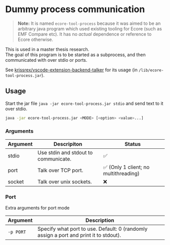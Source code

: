 # Dummy process communication

> **Note:** It is named `ecore-tool-process` because it was aimed to be an
> arbitrary java program which used existing tooling for Ecore (such as EMF
> Compare etc). It has no *actual* dependence or reference to Ecore otherwise.

This is used in a master thesis research.  
The goal of this program is to be started as a subprocess, and then
communicated with over stdio or ports.

See
[krissrex/vscode-extension-backend-talker](https://github.com/krissrex/vscode-extension-backend-talker)
for its usage (in `/lib/ecore-tool-process.jar`).

## Usage

Start the jar file `java -jar ecore-tool-process.jar stdio` and send text to it
over stdio.

```bash
java -jar ecore-tool-process.jar <MODE> [<option> <value>...]
```

### Arguments



Argument | Descripiton | Status
---------|-------------|---------
stdio    | Use stdin and stdout to communicate. | ✅
port     | Talk over TCP port. | ✅ (Only 1 client; no multithreading)
socket   | Talk over unix sockets. | ❌

### Port

Extra arguments for port mode

Argument | Description
---------|------------
`-p PORT` | Specify what port to use. Default: 0 (randomly assign a port and print it to stdout).



